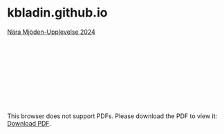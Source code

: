 # kbladin.github.io

[Nära Mjöden-Upplevelse 2024](http://kbladin.github.io/mead-madness/Nära%20Mjöden-Upplevelse%202024.pdf)

<object data="http://kbladin.github.io/mead-madness/Nära%20Mjöden-Upplevelse%202024.pdf" type="application/pdf" width="1920px" height="1080px">
    <embed src="http://kbladin.github.io/mead-madness/Nära%20Mjöden-Upplevelse%202024.pdf">
        <p>This browser does not support PDFs. Please download the PDF to view it: <a href="http://kbladin.github.io/mead-madness/Nära%20Mjöden-Upplevelse%202024.pdf">Download PDF</a>.</p>
    </embed>
</object>